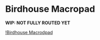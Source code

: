 # Birdhouse Macropad

**WIP: NOT FULLY ROUTED YET**

[!Birdhouse Macrodpad](./birdhouse-macropad.png)
